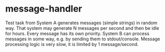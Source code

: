 # message-handler
Test task from System A generates messages (simple strings) in random way. That system may generate N messages per second and then be idle for hours. Every message has its own priority. System B can process messages in some way, e.g. by sending them to stdout/console. Message processing logic is very slow, it is limited by 1 message/second.
